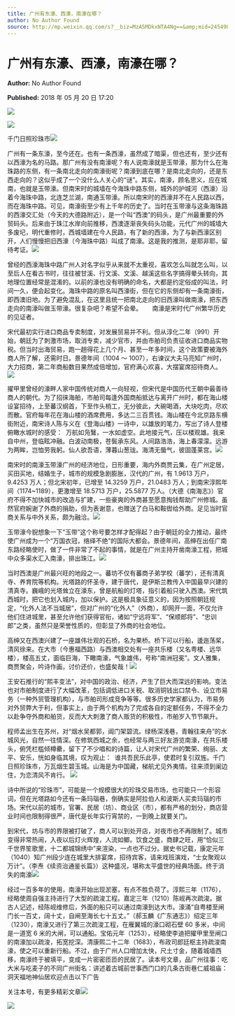 ```yaml
---
title: 广州有东濠、西濠，南濠在哪？
author: No Author Found
source: http://mp.weixin.qq.com/s?__biz=MzA5MDkxNTA4Ng==&amp;mid=2454907113&amp;idx=1&amp;sn=bb85782f92263afe0690226add510575&amp;chksm=87a22088b0d5a99e22b2edbdf67b509363870b3f9fe865dd92b5d5911fdffeb421ce1b35d83c#rd
---
```


# 广州有东濠、西濠，南濠在哪？

**Author:** No Author Found

**Published:** 2018 年 05 月 20 日 17:20

![](https://mmbiz.qpic.cn/mmbiz_gif/PJWG74pLsMYGMCpREMTuyULgwOhbVh9WaR9n6YSGLxapBWEcOTYgRKwdrkQrAM94Z63jrGEGPOiakxDomqLwlOQ/640?wx_fmt=gif)

![](https://mmbiz.qpic.cn/mmbiz_jpg/PJWG74pLsMYGMCpREMTuyULgwOhbVh9WhMRVIS5kUH37eAdWzibAjCaTnBzZpxQQaMBeUDKVdaLib9emiatBhjeDQ/640?wx_fmt=jpeg)

千门日照珍珠市![](https://mmbiz.qpic.cn/mmbiz_png/PJWG74pLsMYGMCpREMTuyULgwOhbVh9WFxL3VdPoTrLLJq9iamDNsGszHibBmdqL2XOC7uFsEyPoVAibicrzibOziaBA/640?wx_fmt=png)

广州有一条东濠，至今还在。也有一条西濠，虽然成了暗渠，但也还有，至少还有以西濠为名的马路。那广州有没有南濠呢？有人说南濠就是玉带濠，那为什么在海珠路的东侧，有一条南北走向的南濠街呢？南濠到底在哪？是南北走向的，还是东西走向的？这似乎成了一个没什么人关心的“谜”。其实，南濠，顾名思义，应在城南，也就是玉带濠。但南宋时的城墙在今海珠中路东侧，城外的护城河（西濠）沿着今海珠中路，北连芝兰湖，南通玉带濠。所以南宋时的西濠并不在人民路以西，而在海珠中路。可见，南濠街至少有上千年的历史了。当时在玉带濠与这条海珠路的西濠交汇处（今天的大德路附近），是一个叫“西澳”的码头，是广州最重要的外贸码头。后来由于珠江水岸向前推移，西澳逐渐丧失码头功能，元代广州的城墙大多废圮，明代重修时，西城墙建在今人民路，有了新的西濠，为了与新西濠区别开，人们慢慢把旧西濠（今海珠中路）叫成了南濠。这是我的推测，是耶非耶，留待考证。![](https://mmbiz.qpic.cn/mmbiz_jpg/PJWG74pLsMYGMCpREMTuyULgwOhbVh9Wpn1xvia7q2ukmticWNZhJtXuMibI4pQ3N2XyvSMHicvPcVVjJz15aFz6zA/640?wx_fmt=jpeg)

曾经的西濠海珠中路广州人对名字似乎从来就不太重视，喜欢怎么叫就怎么叫，以至后人在看古书时，往往被甘溪、行文溪、文溪、越溪这些名字搞得晕头转向，其地理位置经常是混淆的。以前的濠也没有明确的命名，大都是约定俗成的叫法，时间一久，便会起变化。海珠中路的原名叫西濠街，但在它的东侧却有一条南濠街，即西澳旧地。为了避免混乱，在这里且统一把南北走向的旧西濠叫做南濠，把东西走向的南濠叫做玉带濠。很复杂吧？希望不会晕。      南濠是宋时代广州繁华历史的见证者。

宋代最初实行进口商品专卖制度，对发展贸易并不利。但从淳化二年（991）开始，朝廷为了刺激市场，取消专卖，减少官市，并由市舶司负责征收进口商品实物税。但当时出海贸易，跑一趟得花上几个月、甚至一年多时间，这个政策要被海外商人所了解，还需时日。景德年间（1004 ～ 1007），右谏议大夫马亮知广州时，大力招商，第二年商船数目果然成倍增加，官府满心欢喜，大摆宴席招待商人。![](https://mmbiz.qpic.cn/mmbiz_jpg/PJWG74pLsMYGMCpREMTuyULgwOhbVh9WoePkicaywM5iadibuyTKJMyftkUbaWsNpia5H36p2rF9jnQM7LO5VmXRibA/640?wx_fmt=jpeg)

擢甲里曾经的濠畔人家中国传统对商人一向轻视，但宋代是中国历代王朝中最善待商人的朝代。为了招徕海舶，市舶司每逢外国商船抵达与离开广州时，都在海山楼设宴招待，上至蕃汉纲首，下至作头梢工，无分彼此，大碗喝酒，大块吃肉，尽欢而散。官府每年花在海山楼的酒席费用，多达二三百贯钱。海山楼在今北京路东横街附近，南宋诗人陈与义在《登海山楼》一诗中，以雄放的笔力，写出了诗人登楼俯瞰水城时的感受：  万航如凫鷖，一水如虚空。此地接元气，压以楼观雄。我来自中州，登临眩冲融。白波动南极，苍鬓承东风。人间路浩浩，海上春濛濛。远游为两眸，岂恤劳我躬。仙人欲吾语，薄暮山葱珑。海清无蜃气，彼固蓬莱宫。![](https://mmbiz.qpic.cn/mmbiz_jpg/PJWG74pLsMYGMCpREMTuyULgwOhbVh9W6KLfjv6ib2DxWQjYia0JAtZvibQDjEfGrd2maaJPTBZiaF8N6ibA9qTARuQ/640?wx_fmt=jpeg)

南宋时的南濠玉带濠广州的经济地位，日形重要，海内外商贾云集，在广州定居，买田买地，结婚生子，城市的规模急剧膨胀，汉代的广州，有 1.9613 万户，9.4253 万人；但北宋初年，已增至 14.3259 万户，21.0483 万人；到南宋淳熙年间（1174~1189），更激增至 18.5713 万户，25.5877 万人。（大德《南海志》）官府不得不加快城市的改造与扩建，一些豪爽的外商甚至愿意掏钱帮助广州修城。虽然官府婉谢了外商的捐助，但为表谢意，也赠送了白马和鞍辔给外商。足见当时官商关系与中外关系，颇为融洽。![](https://mmbiz.qpic.cn/mmbiz_jpg/PJWG74pLsMYGMCpREMTuyULgwOhbVh9W7CZAIteZjWLMS4fa1d5P5SxhvmTicJ6OgAJOjvicgiaAynylic1vcfSNCw/640?wx_fmt=jpeg)

玉带濠今貎想象一下“玉带”这个称号要怎样才配得起？由于朝廷的全力推动，最终使广州成为一个“万国衣冠，络绎不绝”的国际大都会。景德年间，高绅在出任广南东路经略使时，做了一件非常了不起的事情，就是在广州主持开凿南濠工程，把城中众多渠水汇入南濠，排出珠江。![](https://mmbiz.qpic.cn/mmbiz_png/PJWG74pLsMYGMCpREMTuyULgwOhbVh9WFxL3VdPoTrLLJq9iamDNsGszHibBmdqL2XOC7uFsEyPoVAibicrzibOziaBA/640?wx_fmt=png)

当时西澳是广州最兴旺的地段之一。蕃坊不仅有蕃商子弟学校（蕃学），还有清真寺、养育院等机构。光塔路的怀圣寺，建于唐代，是伊斯兰教传入中国最早兴建的清真寺。巍峨的光塔耸立在濠东，曾是航船的灯塔，指引着船只驶入西澳。宋代筑西城时，把它也划入城内，加以保护。这是极具象征意义的，因为按照朝廷规定，“化外人法不当城居”，但对广州的“化外人”（外商），却网开一面，不仅允许他们住进城里，甚至允许他们获得官衔，诸如“宁远将军”、“保顺郎将”、“忠训郎”之类，虽然只是荣誉性质的，但彰显了外商的社会地位。

高绅又在西澳兴建了一座雄伟壮观的石桥，名为果桥。桥下可以行船，逶迤荡桨，清风徐来。在大市（今惠福西路）与西澳相交处有一座共乐楼（又名粤楼、远华楼），楼高五丈，面临巨海，下瞰南濠，气象雄伟，号称“南洲冠冕”。文人雅集，商贾聚会，吟诗作画，讨价还价，也盛矣哉！![](https://mmbiz.qpic.cn/mmbiz_jpg/PJWG74pLsMYGMCpREMTuyULgwOhbVh9W3iaxnGvfuXRXbGtuEhTxQ8ZBkjkhKRfo2VALo6EdBGpibRic4gFFGnYlQ/640?wx_fmt=jpeg)

王安石推行的“熙丰变法”，对中国的政治、经济，产生了巨大而深远的影响。变法也对市舶制度进行了大幅改革，包括调低进口关税、取消铜钱出口禁令、设立市易务（一种外贸管理机构），与市舶司形成竞争等等。很多历史学家都认为，市易务对外贸弊大于利，但事实上，由于两个机构为了完成各自的定额任务，不得不全力以赴争夺外商和舶货，反而大大刺激了商人贩货的积极性，市舶岁入节节飙升。

程师孟出生在苏州，对“烟水吴都郭，阊门架碧流。绿杨深浅巷，青翰往来舟”的水城风光，自然一往情深。在修筑西城之余，也经常与两三好友游览南濠，在共乐楼头，俯凭栏槛倾樽罍，留下了不少唱和的诗篇，让人对宋代广州的繁荣、绚丽、太平、安乐，恍如身临其境，叹为观止：  谁共吾民乐此亭，使君时复引双旌。千门日照珍珠市，万瓦烟生碧玉城。山海是为中国藏，梯航尤见外夷情。往来须到阑边住，为恋清风不肯行。 ![](https://mmbiz.qpic.cn/mmbiz_jpg/PJWG74pLsMYGMCpREMTuyULgwOhbVh9WhMRVIS5kUH37eAdWzibAjCaTnBzZpxQQaMBeUDKVdaLib9emiatBhjeDQ/640?wx_fmt=jpeg)

诗中所说的“珍珠市”，可能是一个规模很大的珍珠交易市场，也可能只一个形容词，但在光塔路如今还有一条玛瑙巷，倒确实是阿拉伯人和波斯人买卖玛瑙的市场。宋代以前的城市，官署、民居（坊）、商业区（市），都有严格的划分，商店营业时间也限制得很严，唐代是长年实行宵禁的，一到晚上就要关门。

到宋代，坊与市的界限被打破了，商人可以到处开店，对夜市也不再限制了。城市变得非常热闹，入夜以后灯火辉煌，人流如鲫。饮食之盛，商肆之旺，用“恰似三千世界笙歌里，十二都城锦绣中”来渲染，一点也不过分。据史书记载，康定元年（1040）知广州段少连在城里大排宴席，招待宾客，请来戏班演戏，“士女聚观以万计”。（李焘《续资治通鉴长篇》）这种盛况，堪称太平盛世的经典场面。终于消失的南濠![](https://mmbiz.qpic.cn/mmbiz_jpg/PJWG74pLsMYGMCpREMTuyULgwOhbVh9WpWyUQAed5Na2FdN1p26iawSbMMpyRhkp5XSJbbQY6GauNVv5Lcl3vsw/640?wx_fmt=jpeg)

经过一百多年的使用，南濠开始出现淤塞，有点不胜负荷了。淳熙三年（1176），经略使周自强主持进行了大型的疏浚工程。嘉定三年（1210）陈岘再次疏浚。据古人记述，经陈岘维修后，外面的船只可以通过南濠到达大市。濠涌“自粤楼至闸门长一百丈，阔十丈，自闸至海长七十五丈。”（郝玉麟《广东通志》）绍定三年（1230），南濠又进行了第三次疏浚工程，在雁翼城的濠口砌石壁 60 多米，中间是一道宽 6 米的大闸，可以通船。宝佑元年（1253），经略使李迪把擢甲里至闸口的南濠加以疏浚，拓宽挖深。清康熙二十二年（1683），布政司郎廷枢主持疏浚南濠，使之可以重新行船。不过，由于广州人口增加太快，尺土寸金，随着城墙西移，南濠终于被填平，变成一片密密匝匝的民居了。读本号文章，品广州往事：吃大米与吃麦子的不同广州街名：讲述着古城前世事西门口的几条古街巷仁威祖庙：洞天福地神仙居欢迎点击以下广告

关注本号，有更多精彩文章![](https://mmbiz.qpic.cn/mmbiz/yqVAqoZvDibG3kQhluBMwZUTaMDIMnOlv08G7S8Qh57I6vmrRztsdbR83z2iaH1wxb2LYoUSianWp6tKOicUBWdN0A/640)

![](https://mmbiz.qpic.cn/mmbiz_jpg/PJWG74pLsMYGMCpREMTuyULgwOhbVh9WdWX8rEZ6PEFOclJyz16z5JBia0iatNg3TkUV0ZySkfXHMC8QP1icfNMDw/640?wx_fmt=jpeg)
